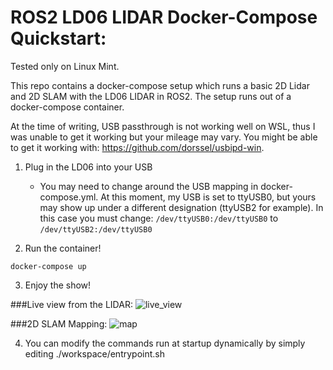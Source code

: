 #  ROS2 LD06 LIDAR Docker-Compose Quickstart:

Tested only on Linux Mint. 

This repo contains a docker-compose setup which runs a basic 2D Lidar and 2D SLAM with the LD06 LIDAR in ROS2. The setup runs out of a docker-compose container.

At the time of writing, USB passthrough is not working well on WSL, thus I was unable to get it working but your mileage may vary. You might be able to get it working with: https://github.com/dorssel/usbipd-win.

1) Plug in the LD06 into your USB
    - You may need to change around the USB mapping in docker-compose.yml.
    At this moment, my USB is set to ttyUSB0, but yours may show up under a different designation (ttyUSB2 for example). In this case you must change:
    `/dev/ttyUSB0:/dev/ttyUSB0` to `/dev/ttyUSB2:/dev/ttyUSB0`

2) Run the container!
```
docker-compose up
```

3) Enjoy the show! 

###Live view from the LIDAR:
![live_view](https://github.com/jpoles1/ros2_lidar/assets/366282/042db94c-2e32-46ed-b22a-9eea894b6d24)

###2D SLAM Mapping:
![map](https://github.com/jpoles1/ros2_lidar/assets/366282/d28e7061-f15e-46af-b8c1-56c297d2a8d2)

4) You can modify the commands run at startup dynamically by simply editing ./workspace/entrypoint.sh

